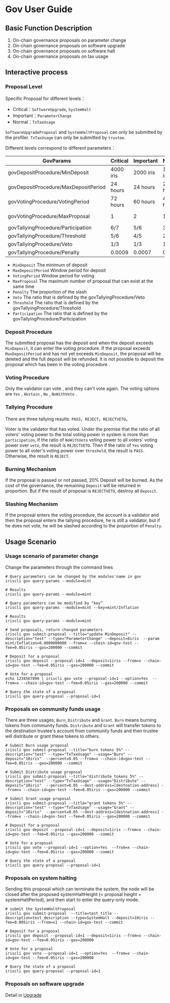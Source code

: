 # Gov User Guide

## Basic Function Description

1. On-chain governance proposals on parameter change
2. On-chain governance proposals on software upgrade 
3. On-chain governance proposals on software halt
4. On-chain governance proposals on tax usage

## Interactive process

### Proposal Level

Specific Proposal for different levels：
- Critical：`SoftwareUpgrade`, `SystemHalt`
- Important：`ParameterChange`
- Normal：`TxTaxUsage`

`SoftwareUpgradeProposal` and `SystemHaltProposal` can only be submitted by the profiler. `TxTaxUsage` can only be submitted by `trustee`.

Different levels correspond to different parameters：

| GovParams | Critical | Important | Normal |Range|
| ------ | ------ | ------ | ------|------| 
| govDepositProcedure/MinDeposit | 4000 iris | 2000 iris | 1000 iris |[10iris,10000iris]|
| govDepositProcedure/MaxDepositPeriod | 24 hours | 24 hours | 24 hours |[20s,3d]|
| govVotingProcedure/VotingPeriod | 72 hours | 60 hours | 48 hours |[20s,3d]|
| govVotingProcedure/MaxProposal | 1 | 2 | 1 |Critial==1, other(1,)|
| govTallyingProcedure/Participation | 6/7 | 5/6 | 3/4 |(0,1)|
| govTallyingProcedure/Threshold | 5/6 | 4/5 | 2/3 |(0,1)|
| govTallyingProcedure/Veto | 1/3 | 1/3 | 1/3 |(0,1)|
| govTallyingProcedure/Penalty | 0.0009 | 0.0007 | 0.0005 |(0,1)|


* `MinDeposit`  The minimum of  deposit
* `MaxDepositPeriod`  Window period for deposit
* `VotingPeriod` Window period for voting
* `MaxProposal` The maximum number of proposal that can exist at the same time
* `Penalty`   The proportion of the slash
* `Veto`  The ratio that is defined by the govTallyingProcedure/Veto
* `Threshold` The ratio that is defined by the govTallyingProcedure/Threshold
* `Participation` The ratio that is defined by the govTallyingProcedure/Participation

### Deposit Procedure

The submitted proposal has the deposit and when the deposit exceeds `MinDeposit`, it can enter the voting procedure. If the proposal exceeds `MaxDepositPeriod` and has not yet exceeds `MinDeposit`, the proposal will be deleted and the full deposit will be refunded. It is not possible to deposit the proposal which has been in  the voting procedure .

### Voting Procedure
Only the validator can vote , and they can't vote again. The voting options are `Yes` , `Abstain` , `No` , `NoWithVeto` .

### Tallying Procedure

There are three tallying results: `PASS`，`REJECT`，`REJECTVETO`。

 Voter is the validator that has voted. Under the premise that the ratio of all voters' voting power to the total voting power in system is more than `participation`, if the ratio of `NoWithVeto` voting power  to all voters' voting power over `veto`, the result is `REJECTVETO`. Then if the ratio of `Yes` voting power  to all voter's voting power  over `threshold`, the result is `PASS`. Otherwise, the result is `REJECT`. 

### Burning Mechanism

If the proposal is passed or not passed, 20% Deposit will be burned. As the cost of the governance, the remaining `Deposit` will be returned in proportion. But if the result of proposal is `REJECTVETO`, destroy all `Deposit`.

### Slashing Mechanism

If the proposal enters the voting procedure, the account is a validator and then the proposal enters the tallying procedure, he is still a validator, but if he does not vote, he will be slashed according to the proportion of `Penalty`.

## Usage Scenario

### Usage scenario of parameter change

Change the parameters through the command lines

```
# Query parameters can be changed by the modules'name in gov 
iriscli gov query-params --module=mint

# Results
iriscli gov query-params --module=mint

# Query parameters can be modified by "key”
iriscli gov query-params --module=mint --key=mint/Inflation

# Results
iriscli gov query-params --module=mint

# Send proposals, return changed parameters
iriscli gov submit-proposal --title="update MinDeposit" --description="test" --type="ParameterChange" --deposit=8iris  --param mint/Inflation=0.0000000000 --from=x --chain-id=gov-test --fee=0.05iris --gas=200000 --commit

# Deposit for a proposal
iriscli gov deposit --proposal-id=1 --deposit=1iris --from=x --chain-id=gov-test --fee=0.05iris --gas=200000 --commit

# Vote for a proposal 
echo 1234567890 | iriscli gov vote --proposal-id=1 --option=Yes  --from=x --chain-id=gov-test --fee=0.05iris --gas=200000 --commit

# Query the state of a proposal
iriscli gov query-proposal --proposal-id=1 

```

### Proposals on community funds usage
There are three usages, `Burn`, `Distribute` and `Grant`. `Burn` means burning tokens from community funds. `Distribute` and `Grant` will transfer tokens to the destination trustee's account from community funds and then trustee will distribute or grant these tokens to others.
```shell
# Submit Burn usage proposal
iriscli gov submit-proposal --title="burn tokens 5%" --description="test" --type="TxTaxUsage" --usage="Burn" --deposit="10iris"  --percent=0.05 --from=x --chain-id=gov-test --fee=0.05iris --gas=200000 --commit

# Submit Distribute usage proposal
iriscli gov submit-proposal --title="distribute tokens 5%" --description="test" --type="TxTaxUsage" --usage="Distribute" --deposit="10iris"  --percent=0.05 --dest-address=[destnation-address] --from=x --chain-id=gov-test --fee=0.05iris --gas=200000 --commit

# Submit Grant usage proposal
iriscli gov submit-proposal --title="grant tokens 5%" --description="test" --type="TxTaxUsage" --usage="Grant" --deposit="10iris"  --percent=0.05 --dest-address=[destnation-address] --from=x --chain-id=gov-test --fee=0.05iris --gas=200000 --commit

# Deposit for a proposal
iriscli gov deposit --proposal-id=1 --deposit=1iris --from=x --chain-id=gov-test --fee=0.05iris --gas=200000 --commit

# Vote for a proposal
iriscli gov vote --proposal-id=1 --option=Yes  --from=x --chain-id=gov-test --fee=0.05iris --gas=200000 --commit

# Query the state of a proposal
iriscli gov query-proposal --proposal-id=1
```

### Proposals on system halting

Sending this proposal which can terminate the system, the node will be closed after the proposed systemHaltHeight (= proposal height + systemHaltPeriod), and then start to enter the query-only mode.

```
# submit the SystemHaltProposal
iriscli gov submit-proposal  --title=test_title --description=test_description --type=SystemHalt --deposit=10iris --fee=0.005iris --from=x1 --chain-id=gov-test --commit

# Deposit for a proposal
iriscli gov deposit --proposal-id=1 --deposit=1iris --from=x --chain-id=gov-test --fee=0.05iris --gas=200000

# Vote for a proposal
iriscli gov vote --proposal-id=1 --option=Yes  --from=x --chain-id=gov-test --fee=0.05iris --gas=200000

# Query the state of a proposal
iriscli gov query-proposal --proposal-id=1 
```

### Proposals on software upgrade

Detail in [Upgrade](upgrade.md)

